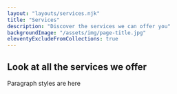 ```yaml
---
layout: "layouts/services.njk"
title: "Services"
description: "Discover the services we can offer you"
backgroundImage: "/assets/img/page-title.jpg"
eleventyExcludeFromCollections: true
---
```


## Look at all the services we offer

Paragraph styles are here